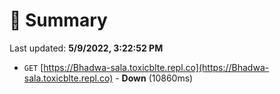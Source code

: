 # 📖 Summary
Last updated: **5/9/2022, 3:22:52 PM**

- `GET` [https://Bhadwa-sala.toxicblte.repl.co](https://Bhadwa-sala.toxicblte.repl.co) - **Down** (10860ms)
